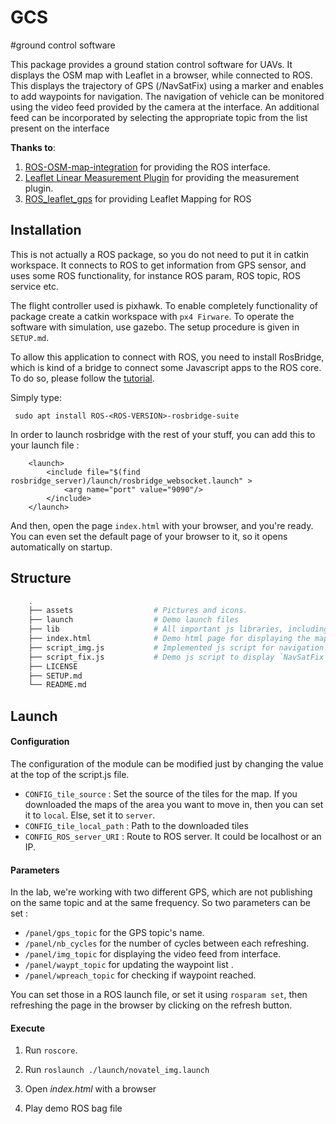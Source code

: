 # GCS
#ground control software

 This package provides a ground station control software for UAVs. It displays the OSM map with Leaflet in a browser, while connected to ROS. This displays the trajectory of GPS (/NavSatFix) using a marker and enables to add waypoints for navigation. The navigation of vehicle can be monitored using the video feed provided by the camera at the interface. An additional feed can be incorporated by selecting the appropriate topic from the list present on the interface

 **Thanks to**: 
 1) [ROS-OSM-map-integration](https://github.com/sylvainar/ROS-OSM-map-integration) for providing the ROS interface.
 2) [Leaflet Linear Measurement Plugin](https://github.com/NLTGit/Leaflet.LinearMeasurement) for providing the measurement plugin.
 3) [ROS_leaflet_gps](https://github.com/zhanghanduo/ROS_leaflet_gps) for providing Leaflet Mapping for ROS

## Installation 

This is not actually a ROS package, so you do not need to put it in catkin workspace. It connects to ROS to get information from GPS sensor, and uses some ROS functionality, for instance ROS param, ROS topic, ROS service etc. 

The flight controller used is pixhawk. To enable completely functionality of package create a catkin workspace with `px4 Firware`. To operate the software with simulation, use gazebo. The setup procedure is given in `SETUP.md`.

To allow this application to connect with ROS, you need to install RosBridge, which is kind of a bridge to connect some Javascript apps to the ROS core. To do so, please follow the [tutorial](http://wiki.ros.org/rosbridge_suite/Tutorials/RunningRosbridge).

Simply type:
```
 sudo apt install ROS-<ROS-VERSION>-rosbridge-suite
```

In order to launch rosbridge with the rest of your stuff, you can add this to your launch file :
```
    <launch>
        <include file="$(find rosbridge_server)/launch/rosbridge_websocket.launch" > 
            <arg name="port" value="9090"/>
        </include>
    </launch>
```

And then, open the page `index.html` with your browser, and you're ready. You can even set the default page of your browser to it, so it opens automatically on startup.

## Structure

```bash
    .
    ├── assets                  # Pictures and icons.
    ├── launch                  # Demo launch files
    ├── lib                     # All important js libraries, including leaflet, leaflet plugins, three 3D lib.
    ├── index.html              # Demo html page for displaying the map.
    ├── script_img.js	        # Implemented js script for navigation.
    ├── script_fix.js           # Demo js script to display `NavSatFix` message.
    ├── LICENSE
    ├──	SETUP.md
    └── README.md
```

##  Launch

#### Configuration

The configuration of the module can be modified just by changing the value at the top of the script.js file.

 - `CONFIG_tile_source` : Set the source of the tiles for the map. If you downloaded the maps of the area you want to move in, then you can set it to `local`. Else, set it to `server`.
 - `CONFIG_tile_local_path` : Path to the downloaded tiles
 - `CONFIG_ROS_server_URI` : Route to ROS server. It could be localhost or an IP.

#### Parameters

In the lab, we're working with two different GPS, which are not publishing on the same topic and at the same frequency. So two parameters can be set : 

- `/panel/gps_topic` for the GPS topic's name.
- `/panel/nb_cycles` for the number of cycles between each refreshing.
- `/panel/img_topic` for displaying the video feed from interface.
- `/panel/waypt_topic` for updating the waypoint list .
- `/panel/wpreach_topic` for checking if waypoint reached.

You can set those in a ROS launch file, or set it using `rosparam set`, then refreshing the page in the browser by clicking on the refresh button.


#### Execute


 1) Run `roscore`.

 2) Run `roslaunch ./launch/novatel_img.launch`

 3) Open *index.html* with a browser

 4) Play demo ROS bag file


